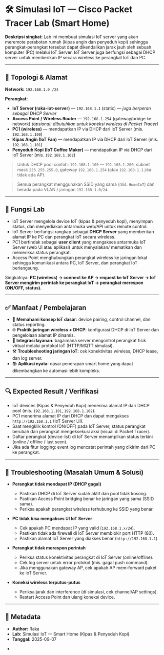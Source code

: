 # 🛠️ Simulasi IoT — Cisco Packet Tracer Lab (Smart Home)

**Deskripsi singkat:**
Lab ini membuat simulasi IoT server yang akan meremote perabotan rumah (kipas angin dan penyeduh kopi) sehingga perangkat-perangkat tersebut dapat dikendalikan jarak jauh oleh sebuah komputer (PC) melalui IoT Server. IoT Server juga berfungsi sebagai DHCP server untuk memberikan IP secara wireless ke perangkat IoT dan PC.

---

## 🔌 Topologi & Alamat

**Network:** `192.168.1.0 /24`

**Perangkat:**

* **IoT Server (raka-iot-server)** — `192.168.1.1` (static) — *juga berperan sebagai DHCP Server*
* **Access Point / Wireless Router** — `192.168.1.254` (gateway/bridge ke network) *(opsional: dibutuhkan untuk koneksi wireless di Packet Tracer)*
* **PC1 (wireless)** — mendapatkan IP via DHCP dari IoT Server (mis. `192.168.1.100`)
* **Kipas Angin (IoT Fan)** — mendapatkan IP via DHCP dari IoT Server (mis. `192.168.1.101`)
* **Penyeduh Kopi (IoT Coffee Maker)** — mendapatkan IP via DHCP dari IoT Server (mis. `192.168.1.102`)

> Untuk DHCP pool contoh: `192.168.1.100` — `192.168.1.200`, subnet mask `255.255.255.0`, gateway `192.168.1.254` (atau `192.168.1.1` jika tidak ada AP).

> Semua perangkat menggunakan SSID yang sama (mis. `HomeIoT`) dan berada pada VLAN / jaringan `192.168.1.0/24`.

---

## 🔬 Fungsi Lab

* IoT Server mengelola device IoT (kipas & penyeduh kopi), menyimpan status, dan menyediakan antarmuka web/API untuk remote control.
* IoT Server berfungsi rangkap sebagai **DHCP Server** yang memberikan alamat IP ke PC dan perangkat IoT secara wireless.
* PC1 bertindak sebagai **user client** yang mengakses antarmuka IoT Server (web UI atau aplikasi) untuk menyalakan/ mematikan dan memeriksa status perangkat.
* Access Point menghubungkan perangkat wireless ke jaringan lokal sehingga komunikasi antara PC, IoT Server, dan perangkat IoT berlangsung.

Singkatnya: **PC (wireless) → connect ke AP → request ke IoT Server → IoT Server mengirim perintah ke perangkat IoT → perangkat merespon (ON/OFF, status).**

---

## ✅ Manfaat / Pembelajaran

* 🔌 **Memahami konsep IoT dasar**: device pairing, control channel, dan status reporting.
* 🌐 **Praktik jaringan wireless + DHCP**: konfigurasi DHCP di IoT Server dan pengelolaan alamat IP dinamis.
* 🧭 **Integrasi layanan**: bagaimana server mengontrol perangkat fisik virtual melalui protokol IoT (HTTP/MQTT simulasi).
* 🛠️ **Troubleshooting jaringan IoT**: cek konektivitas wireless, DHCP lease, dan log server.
* 📚 **Aplikasi nyata**: dasar penerapan smart home yang dapat dikembangkan ke automasi lebih kompleks.


---

## 🔍 Expected Result / Verifikasi

* IoT devices (Kipas & Penyeduh Kopi) menerima alamat IP dari DHCP pool (mis. `192.168.1.101`, `192.168.1.102`).
* PC1 menerima alamat IP dari DHCP dan dapat mengakses `http://192.168.1.1` (IoT Server UI).
* Saat mengklik kontrol (ON/OFF) pada IoT Server, status perangkat berubah dan perangkat mengeksekusi aksi (visual di Packet Tracer).
* Daftar perangkat (device list) di IoT Server menampilkan status terkini (online / offline / last seen).
* Jika ada fitur logging: event log mencatat perintah yang dikirim dari PC ke perangkat.

---

## 🛟 Troubleshooting (Masalah Umum & Solusi)

* **Perangkat tidak mendapat IP (DHCP gagal)**

  * Pastikan DHCP di IoT Server sudah aktif dan pool tidak kosong.
  * Pastikan Access Point bridging benar ke jaringan yang sama (SSID sama).
  * Periksa apakah perangkat wireless terhubung ke SSID yang benar.
* **PC tidak bisa mengakses UI IoT Server**

  * Cek apakah PC mendapat IP yang valid (`192.168.1.x/24`).
  * Pastikan tidak ada firewall di IoT Server memblokir port HTTP (80).
  * Pastikan alamat IoT Server yang diakses benar (`http://192.168.1.1`).
* **Perangkat tidak merespon perintah**

  * Periksa status konektivitas perangkat di IoT Server (online/offline).
  * Cek log server untuk error protokol (mis. gagal push command).
  * Jika menggunakan gateway AP, cek apakah AP mem-forward paket ke IoT Server.
* **Koneksi wireless terputus-putus**

  * Periksa jarak dan interference (di simulasi, cek channel/AP settings).
  * Restart Access Point dan ulang koneksi device.

---

## 📌 Metadata

* **Author:** Raka
* **Lab:** Simulasi IoT — Smart Home (Kipas & Penyeduh Kopi)
* **Tanggal:** 2025-09-07

-